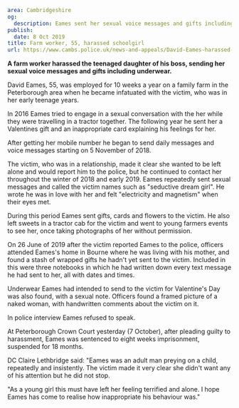 ```yaml
area: Cambridgeshire
og:
  description: Eames sent her sexual voice messages and gifts including underwear
publish:
  date: 8 Oct 2019
title: Farm worker, 55, harassed schoolgirl
url: https://www.cambs.police.uk/news-and-appeals/David-Eames-harassed-teenage-girl-with-gifts-and-texts
```

**A farm worker harassed the teenaged daughter of his boss, sending her sexual voice messages and gifts including underwear.**

David Eames, 55, was employed for 10 weeks a year on a family farm in the Peterborough area when he became infatuated with the victim, who was in her early teenage years.

In 2016 Eames tried to engage in a sexual conversation with the her while they were travelling in a tractor together. The following year he sent her a Valentines gift and an inappropriate card explaining his feelings for her.

After getting her mobile number he began to send daily messages and voice messages starting on 5 November of 2018.

The victim, who was in a relationship, made it clear she wanted to be left alone and would report him to the police, but he continued to contact her throughout the winter of 2018 and early 2019. Eames repeatedly sent sexual messages and called the victim names such as "seductive dream girl". He wrote he was in love with her and felt "electricity and magnetism" when their eyes met.

During this period Eames sent gifts, cards and flowers to the victim. He also left sweets in a tractor cab for the victim and went to young farmers events to see her, once taking photographs of her without permission.

On 26 June of 2019 after the victim reported Eames to the police, officers attended Eames's home in Bourne where he was living with his mother, and found a stash of wrapped gifts he hadn't yet sent to the victim. Included in this were three notebooks in which he had written down every text message he had sent to her, all with dates and times.

Underwear Eames had intended to send to the victim for Valentine's Day was also found, with a sexual note. Officers found a framed picture of a naked woman, with handwritten comments about the victim on it.

In police interview Eames refused to speak.

At Peterborough Crown Court yesterday (7 October), after pleading guilty to harassment, Eames was sentenced to eight weeks imprisonment, suspended for 18 months.

DC Claire Lethbridge said: "Eames was an adult man preying on a child, repeatedly and insistently. The victim made it very clear she didn't want any of his attention but he did not stop.

"As a young girl this must have left her feeling terrified and alone. I hope Eames has come to realise how inappropriate his behaviour was."
